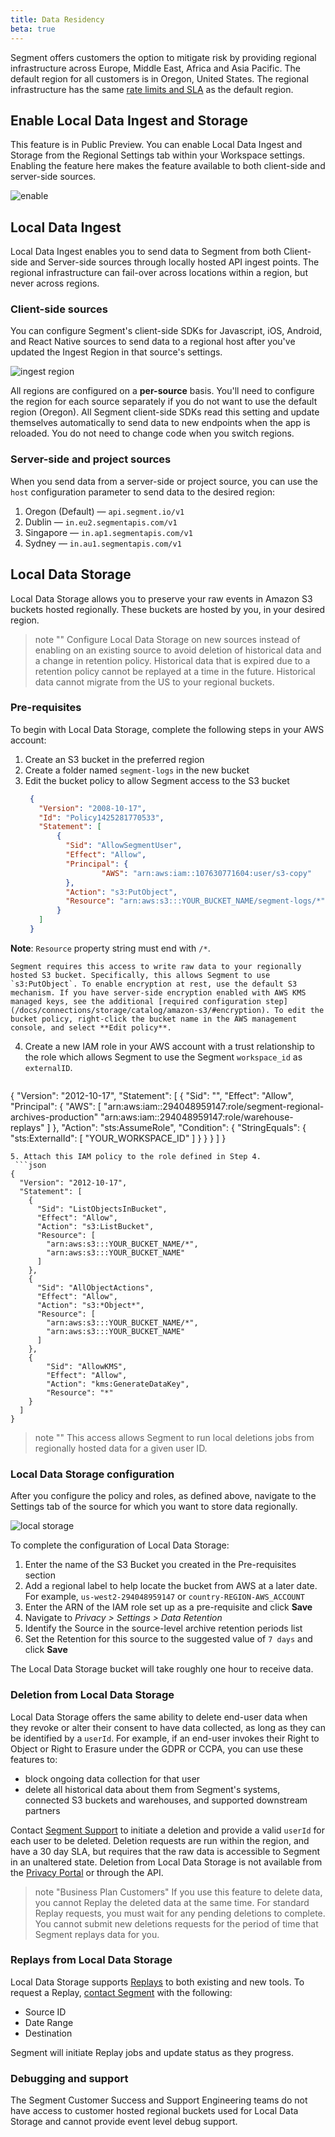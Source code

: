 ```yaml
---
title: Data Residency
beta: true
---
```

Segment offers customers the option to mitigate risk by providing regional infrastructure across Europe, Middle East, Africa and Asia Pacific. The default region for all customers is in Oregon, United States. The regional infrastructure has the same [rate limits and SLA](/docs/connections/rate-limits/) as the default region.

## Enable Local Data Ingest and Storage

This feature is in Public Preview. You can enable Local Data Ingest and Storage from the Regional Settings tab within your Workspace settings. Enabling the feature here makes the feature available to both client-side and server-side sources.

![enable](images/enable-regional-ingest.png)

## Local Data Ingest

Local Data Ingest enables you to send data to Segment from both Client-side and Server-side sources through locally hosted API ingest points. The regional infrastructure can fail-over across locations within a region, but never across regions.

### Client-side sources

You can configure Segment's client-side SDKs for Javascript, iOS, Android, and React Native sources to send data to a regional host after you've updated the Ingest Region in that source's settings.

![ingest region](images/regional-ingest.png)

All regions are configured on a **per-source** basis. You'll need to configure the region for each source separately if you do not want to use the default region (Oregon). All Segment client-side SDKs read this setting and update themselves automatically to send data to new endpoints when the app is reloaded. You do not need to change code when you switch regions.

### Server-side and project sources

When you send data from a server-side or project source, you can use the `host` configuration parameter to send data to the desired region:

1. Oregon (Default) — `api.segment.io/v1`
2. Dublin — `in.eu2.segmentapis.com/v1`
3. Singapore — `in.ap1.segmentapis.com/v1`
4. Sydney — `in.au1.segmentapis.com/v1`

## Local Data Storage

Local Data Storage allows you to preserve your raw events in Amazon S3 buckets hosted regionally. These buckets are hosted by you, in your desired region.

> note ""
> Configure Local Data Storage on new sources instead of enabling on an existing source to avoid deletion of historical data and a change in retention policy. Historical data that is expired due to a retention policy cannot be replayed at a time in the future. Historical data cannot migrate from the US to your regional buckets.

### Pre-requisites

To begin with Local Data Storage, complete the following steps in your AWS account:

1. Create an S3 bucket in the preferred region
2. Create a folder named `segment-logs` in the new bucket
3. Edit the bucket policy to allow Segment access to the S3 bucket
   ```json
    {
      "Version": "2008-10-17",
      "Id": "Policy1425281770533",
      "Statement": [
          {
            "Sid": "AllowSegmentUser",
            "Effect": "Allow",
            "Principal": {
                    "AWS": "arn:aws:iam::107630771604:user/s3-copy"
            },
            "Action": "s3:PutObject",
            "Resource": "arn:aws:s3:::YOUR_BUCKET_NAME/segment-logs/*"
          }
      ]
    }
   ```
  **Note**: `Resource` property string must end with `/*`.

    Segment requires this access to write raw data to your regionally hosted S3 bucket. Specifically, this allows Segment to use `s3:PutObject`. To enable encryption at rest, use the default S3 mechanism. If you have server-side encryption enabled with AWS KMS managed keys, see the additional [required configuration step](/docs/connections/storage/catalog/amazon-s3/#encryption). To edit the bucket policy, right-click the bucket name in the AWS management console, and select **Edit policy**.

4. Create a new IAM role in your AWS account with a trust relationship to the role which allows Segment to use the Segment `workspace_id` as `externalID`.
   ```json
  {
    "Version": "2012-10-17",
    "Statement": [
      {
        "Sid": "",
        "Effect": "Allow",
        "Principal": {
          "AWS": [
            "arn:aws:iam::294048959147:role/segment-regional-archives-production"
          "arn:aws:iam::294048959147:role/warehouse-replays" 
          ]
        },
        "Action": "sts:AssumeRole",
        "Condition": {
          "StringEquals": {
            "sts:ExternalId": [
              "YOUR_WORKSPACE_ID"
            ]
          }
        }
      }
    ]
  }
  ```
5. Attach this IAM policy to the role defined in Step 4.
   ```json
  {
    "Version": "2012-10-17",
    "Statement": [
      {
        "Sid": "ListObjectsInBucket",
        "Effect": "Allow",
        "Action": "s3:ListBucket",
        "Resource": [
          "arn:aws:s3:::YOUR_BUCKET_NAME/*",
          "arn:aws:s3:::YOUR_BUCKET_NAME"
        ]
      },
      {
        "Sid": "AllObjectActions",
        "Effect": "Allow",
        "Action": "s3:*Object*",
        "Resource": [
          "arn:aws:s3:::YOUR_BUCKET_NAME/*",
          "arn:aws:s3:::YOUR_BUCKET_NAME"
        ]
      },
      {
          "Sid": "AllowKMS",
          "Effect": "Allow",
          "Action": "kms:GenerateDataKey",
          "Resource": "*"
      }
    ]
  }
  ```

> note ""
> This access allows Segment to run local deletions jobs from regionally hosted data for a given user ID.

### Local Data Storage configuration

After you configure the policy and roles, as defined above, navigate to the Settings tab of the source for which you want to store data regionally.

![local storage](images/regional-data-source.png)

To complete the configuration of Local Data Storage:

1. Enter the name of the S3 Bucket you created in the Pre-requisites section
2. Add a regional label to help locate the bucket from AWS at a later date. For example, `us-west2-294048959147` or `country-REGION-AWS_ACCOUNT`
3. Enter the ARN of the IAM role set up as a pre-requisite and click **Save**
4. Navigate to *Privacy > Settings > Data Retention*
5. Identify the Source in the source-level archive retention periods list
6. Set the Retention for this source to the suggested value of `7 days` and click **Save**

The Local Data Storage bucket will take roughly one hour to receive data.

### Deletion from Local Data Storage

Local Data Storage offers the same ability to delete end-user data when they revoke or alter their consent to have data collected, as long as they can be identified by a `userId`. For example, if an end-user invokes their Right to Object or Right to Erasure under the GDPR or CCPA, you can use these features to:
- block ongoing data collection for that user
- delete all historical data about them from Segment's systems, connected S3 buckets and warehouses, and supported downstream partners

Contact [Segment Support](https://segment.com/help/contact/) to initiate a deletion and provide a valid `userId` for each user to be deleted. Deletion requests are run within the region, and have a 30 day SLA, but requires that the raw data is accessible to Segment in an unaltered state. Deletion from Local Data Storage is not available from the [Privacy Portal](/docs/privacy/user-deletion-and-suppression/#deletion-requests) or through the API.

> note "Business Plan Customers"
> If you use this feature to delete data, you cannot Replay the deleted data at the same time. For standard Replay requests, you must wait for any pending deletions to complete. You cannot submit new deletions requests for the period of time that Segment replays data for you.

### Replays from Local Data Storage

Local Data Storage supports [Replays](/docs/guides/what-is-replay/#replays-for-tooling-changes) to both existing and new tools. To request a Replay, [contact Segment](https://segment.com/help/contact/) with the following:
- Source ID
- Date Range
- Destination

Segment will initiate Replay jobs and update status as they progress.

### Debugging and support

The Segment Customer Success and Support Engineering teams do not have access to customer hosted regional buckets used for Local Data Storage and cannot provide event level debug support.
